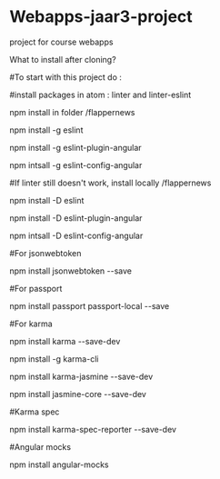 # Webapps-jaar3-project
project for course webapps


What to install after cloning?

#To start with this project do :

#install packages in atom : linter and linter-eslint

npm install in folder /flappernews

npm install -g eslint

npm install -g eslint-plugin-angular

npm intsall -g eslint-config-angular

#If linter still doesn't work, install locally /flappernews

npm install -D eslint

npm install -D eslint-plugin-angular

npm intsall -D eslint-config-angular

#For jsonwebtoken

npm install jsonwebtoken --save

#For passport

npm install passport passport-local --save

#For karma

npm install karma --save-dev

npm install -g karma-cli

npm install karma-jasmine --save-dev

npm install jasmine-core --save-dev

#Karma spec

npm install karma-spec-reporter --save-dev

#Angular mocks

npm install angular-mocks



